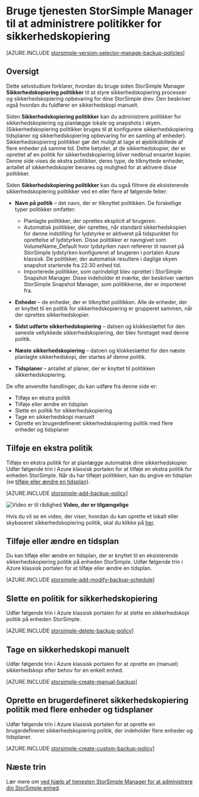 <properties 
   pageTitle="Administrere din StorSimple sikkerhedskopiering politikker | Microsoft Azure"
   description="Beskriver, hvordan du kan bruge tjenesten StorSimple Manager til at oprette og administrere manuel sikkerhedskopier, sikkerhedskopiering tidsplaner og sikkerhedskopiering opbevaring."
   services="storsimple"
   documentationCenter="NA"
   authors="SharS"
   manager="carmonm"
   editor=""/>
<tags 
   ms.service="storsimple"
   ms.devlang="NA"
   ms.topic="article"
   ms.tgt_pltfrm="NA"
   ms.workload="TBD"
   ms.date="05/10/2016"
   ms.author="v-sharos"/>

# <a name="use-the-storsimple-manager-service-to-manage-backup-policies"></a>Bruge tjenesten StorSimple Manager til at administrere politikker for sikkerhedskopiering

[AZURE.INCLUDE [storsimple-version-selector-manage-backup-policies](../../includes/storsimple-version-selector-manage-backup-policies.md)]

## <a name="overview"></a>Oversigt

Dette selvstudium forklarer, hvordan du bruge siden StorSimple Manager **Sikkerhedskopiering politikker** til at styre sikkerhedskopiering processer og sikkerhedskopiering opbevaring for dine StorSimple drev. Den beskriver også hvordan du fuldfører en sikkerhedskopi manuelt.

Siden **Sikkerhedskopiering politikker** kan du administrere politikker for sikkerhedskopiering og planlægge lokale og snapshots i skyen. (Sikkerhedskopiering politikker bruges til at konfigurere sikkerhedskopiering tidsplaner og sikkerhedskopiering opbevaring for en samling af enheder). Sikkerhedskopiering politikker gør det muligt at tage et øjebliksbillede af flere enheder på samme tid. Dette betyder, at de sikkerhedskopier, der er oprettet af en politik for sikkerhedskopiering bliver nedbrud ensartet kopier. Denne side vises de ekstra politikker, deres type, de tilknyttede enheder, antallet af sikkerhedskopier bevares og mulighed for at aktivere disse politikker.

Siden **Sikkerhedskopiering politikker** kan du også filtrere de eksisterende sikkerhedskopiering politikker ved en eller flere af følgende felter:

- **Navn på politik** – det navn, der er tilknyttet politikken. De forskellige typer politikker omfatter:

   - Planlagte politikker, der oprettes eksplicit af brugeren.
   - Automatisk politikker, der oprettes, når standard sikkerhedskopien for denne indstilling for lydstyrke er aktiveret på tidspunktet for oprettelse af lydstyrken. Disse politikker er navngivet som VolumeName_Default hvor lydstyrken navn refererer til navnet på StorSimple lydstyrken konfigureret af brugeren i portalen Azure klassisk. De politikker, der automatisk resultere i daglige skyen snapshot startende fra 22:30 enhed tid.
   - Importerede politikker, som oprindeligt blev oprettet i StorSimple Snapshot Manager. Disse indeholder et mærke, der beskriver værten StorSimple Snapshot Manager, som politikkerne, der er importeret fra.

- **Enheder** – de enheder, der er tilknyttet politikken. Alle de enheder, der er knyttet til en politik for sikkerhedskopiering er grupperet sammen, når der oprettes sikkerhedskopier.

- **Sidst udførte sikkerhedskopiering** – datoen og klokkeslættet for den seneste vellykkede sikkerhedskopiering, der blev foretaget med denne politik.

- **Næste sikkerhedskopiering** – datoen og klokkeslættet for den næste planlagte sikkerhedskopi, der startes af denne politik.

- **Tidsplaner** – antallet af planer, der er knyttet til politikken sikkerhedskopiering.

De ofte anvendte handlinger, du kan udføre fra denne side er:

- Tilføje en ekstra politik 
- Tilføje eller ændre en tidsplan 
- Slette en politik for sikkerhedskopiering 
- Tage en sikkerhedskopi manuelt 
- Oprette en brugerdefineret sikkerhedskopiering politik med flere enheder og tidsplaner 

## <a name="add-a-backup-policy"></a>Tilføje en ekstra politik

Tilføje en ekstra politik for at planlægge automatisk dine sikkerhedskopier. Udfør følgende trin i Azure klassisk portalen for at tilføje en ekstra politik for enheden StorSimple. Når du har tilføjet politikken, kan du angive en tidsplan (se [tilføje eller ændre en tidsplan](#add-or-modify-a-schedule)).

[AZURE.INCLUDE [storsimple-add-backup-policy](../../includes/storsimple-add-backup-policy.md)]

![Video er til rådighed](./media/storsimple-manage-backup-policies/Video_icon.png) **Video, der er tilgængelige**

Hvis du vil se en video, der viser, hvordan du kan oprette et lokalt eller skybaseret sikkerhedskopiering politik, skal du klikke på [her](https://azure.microsoft.com/documentation/videos/create-storsimple-backup-policies/).


## <a name="add-or-modify-a-schedule"></a>Tilføje eller ændre en tidsplan

Du kan tilføje eller ændre en tidsplan, der er knyttet til en eksisterende sikkerhedskopiering politik på enheden StorSimple. Udfør følgende trin i Azure klassisk portalen for at tilføje eller ændre en tidsplan.

[AZURE.INCLUDE [storsimple-add-modify-backup-schedule](../../includes/storsimple-add-modify-backup-schedule.md)]

## <a name="delete-a-backup-policy"></a>Slette en politik for sikkerhedskopiering

Udfør følgende trin i Azure klassisk portalen for at slette en sikkerhedskopi politik på enheden StorSimple.

[AZURE.INCLUDE [storsimple-delete-backup-policy](../../includes/storsimple-delete-backup-policy.md)]


## <a name="take-a-manual-backup"></a>Tage en sikkerhedskopi manuelt

Udfør følgende trin i Azure klassisk portalen for at oprette en (manuel) sikkerhedskopi efter behov for en enkelt enhed.

[AZURE.INCLUDE [storsimple-create-manual-backup](../../includes/storsimple-create-manual-backup.md)]

## <a name="create-a-custom-backup-policy-with-multiple-volumes-and-schedules"></a>Oprette en brugerdefineret sikkerhedskopiering politik med flere enheder og tidsplaner

Udfør følgende trin i Azure klassisk portalen for at oprette en brugerdefineret sikkerhedskopiering politik, der indeholder flere enheder og tidsplaner.

[AZURE.INCLUDE [storsimple-create-custom-backup-policy](../../includes/storsimple-create-custom-backup-policy.md)]


## <a name="next-steps"></a>Næste trin

Lær mere om [ved hjælp af tjenesten StorSimple Manager for at administrere din StorSimple enhed](storsimple-manager-service-administration.md).
